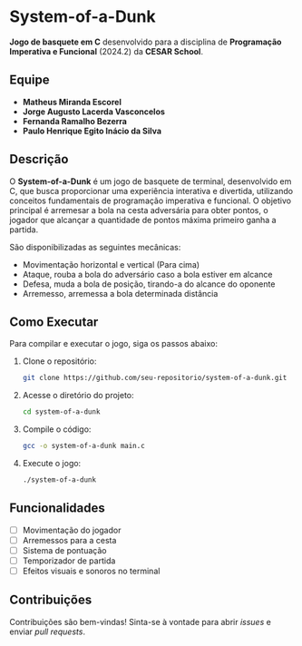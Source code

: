 # System-of-a-Dunk
**Jogo de basquete em C** desenvolvido para a disciplina de **Programação Imperativa e Funcional** (2024.2) da **CESAR School**.

## Equipe
- **Matheus Miranda Escorel**
- **Jorge Augusto Lacerda Vasconcelos**
- **Fernanda Ramalho Bezerra**
- **Paulo Henrique Egito Inácio da Silva**

## Descrição
O **System-of-a-Dunk** é um jogo de basquete de terminal, desenvolvido em C, que busca proporcionar uma experiência interativa e divertida, utilizando conceitos fundamentais de programação imperativa e funcional.
O objetivo principal é arremesar a bola na cesta adversária para obter pontos, o jogador que alcançar a quantidade de pontos máxima primeiro ganha a partida.

São disponibilizadas as seguintes mecânicas:
- Movimentação horizontal e vertical (Para cima)
- Ataque, rouba a bola do adversário caso a bola estiver em alcance
- Defesa, muda a bola de posição, tirando-a do alcance do oponente
- Arremesso, arremessa a bola determinada distância 

## Como Executar
Para compilar e executar o jogo, siga os passos abaixo:

1. Clone o repositório:
    ```bash
    git clone https://github.com/seu-repositorio/system-of-a-dunk.git
    ```

2. Acesse o diretório do projeto:
    ```bash
    cd system-of-a-dunk
    ```

3. Compile o código:
    ```bash
    gcc -o system-of-a-dunk main.c
    ```

4. Execute o jogo:
    ```bash
    ./system-of-a-dunk
    ```

## Funcionalidades
- [ ] Movimentação do jogador
- [ ] Arremessos para a cesta
- [ ] Sistema de pontuação
- [ ] Temporizador de partida
- [ ] Efeitos visuais e sonoros no terminal

## Contribuições
Contribuições são bem-vindas! Sinta-se à vontade para abrir _issues_ e enviar _pull requests_.


